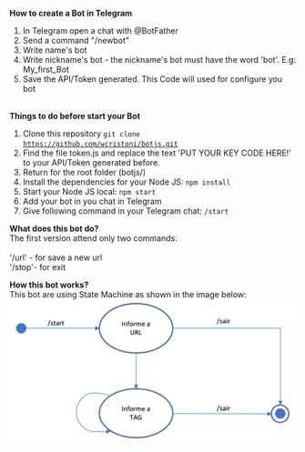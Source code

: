 
<b><b1>How to create a Bot in Telegram</b1></b><br>
1. In Telegram open a chat with @BotFather<br>
2. Send a command "/newbot"<br>
3. Write name's bot<br>
4. Write nickname's bot - the nickname's bot must have the word 'bot'. E.g: My_first_Bot<br>
5. Save the API/Token generated. This Code will used for configure you bot<br><br>

<b><b1>Things to do before start your Bot</b1></b><br>
1. Clone this repository <code>git clone https://github.com/wcristoni/botjs.git</code><br>
2. Find the file token.js and replace the text 'PUT YOUR KEY CODE HERE!' to your API/Token generated before.<br>
3. Return for the root folder (botjs/)<br>
4. Install the dependencies for your Node JS: <code>npm install</code> <br>
5. Start your Node JS local: <code>npm start</code> <br>
6. Add your bot in you chat in Telegram
7. Give following command in your Telegram chat: <code>/start</code>

<b><b1>What does this bot do?</b1></b><br>
The first version attend only two commands:<br><br>
'/url' - for save a new url<br>
'/stop'- for exit<br>

<b><b1>How this bot works?</b1></b><br>
This bot are using State Machine as shown in the image below:<br>
<img src="./img/maquina.png">